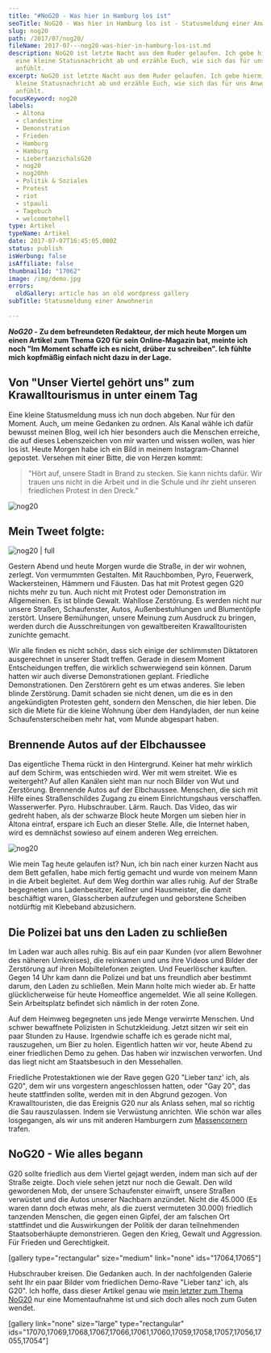 ```yaml
---
title: "#NoG20 - Was hier in Hamburg los ist"
seoTitle: NoG20 - Was hier in Hamburg los ist - Statusmeldung einer Anwohnerin
slug: nog20
path: /2017/07/nog20/
fileName: 2017-07---nog20-was-hier-in-hamburg-los-ist.md
description: NoG20 ist letzte Nacht aus dem Ruder gelaufen. Ich gebe hiermit
  eine kleine Statusnachricht ab und erzähle Euch, wie sich das für uns Anwohner
  anfühlt.
excerpt: NoG20 ist letzte Nacht aus dem Ruder gelaufen. Ich gebe hiermit eine
  kleine Statusnachricht ab und erzähle Euch, wie sich das für uns Anwohner
  anfühlt.
focusKeyword: nog20
labels:
  - Altona
  - clandestine
  - Demonstration
  - Frieden
  - Hamburg
  - Hamburg
  - LiebertanzichalsG20
  - nog20
  - nog20hh
  - Politik & Soziales
  - Protest
  - riot
  - stpauli
  - Tagebuch
  - welcometohell
type: Artikel
typeName: Artikel
date: 2017-07-07T16:45:05.000Z
status: publish
isWerbung: false
isAffiliate: false
thumbnailId: "17062"
image: /img/demo.jpg
errors:
  oldGallery: article has an old wordpress gallery
subTitle: Statusmeldung einer Anwohnerin
  
---
```


**_NoG20 -_ Zu dem befreundeten Redakteur, der mich heute Morgen um einen
Artikel zum Thema G20 für sein Online-Magazin bat, meinte ich noch "Im Moment
schaffe ich es nicht, drüber zu schreiben". Ich fühlte mich kopfmäßig einfach
nicht dazu in der Lage.**

## Von "Unser Viertel gehört uns" zum Krawalltourismus in unter einem Tag

Eine kleine Statusmeldung muss ich nun doch abgeben. Nur für den Moment. Auch,
um meine Gedanken zu ordnen. Als Kanal wähle ich dafür bewusst meinen Blog, weil
ich hier besonders auch die Menschen erreiche, die auf dieses Lebenszeichen von
mir warten und wissen wollen, was hier los ist. Heute Morgen habe ich ein Bild
in meinem Instagram-Channel gepostet. Versehen mit einer Bitte, die von Herzen
kommt:

> "Hört auf, unsere Stadt in Brand zu stecken. Sie kann nichts dafür. Wir trauen
> uns nicht in die Arbeit und in die Schule und ihr zieht unseren friedlichen
> Protest in den Dreck."

![nog20](http://cardamonchai.com/wp-content/uploads/2017/07/unbenannt-166-640x800.jpg)

## Mein Tweet folgte:

![nog20 | full](http://cardamonchai.com/wp-content/uploads/2017/07/Bildschirmfoto-2017-07-07-um-18.25.42.png)

Gestern Abend und heute Morgen wurde die Straße, in der wir wohnen, zerlegt. Von
vermummten Gestalten. Mit Rauchbomben, Pyro, Feuerwerk, Wackersteinen, Hämmern
und Fäusten. Das hat mit Protest gegen G20 nichts mehr zu tun. Auch nicht mit
Protest oder Demonstration im Allgemeinen. Es ist blinde Gewalt. Wahllose
Zerstörung. Es werden nicht nur unsere Straßen, Schaufenster, Autos,
Außenbestuhlungen und Blumentöpfe zerstört. Unsere Bemühungen, unsere Meinung
zum Ausdruck zu bringen, werden durch die Ausschreitungen von gewaltbereiten
Krawalltouristen zunichte gemacht.

Wir alle finden es nicht schön, dass sich einige der schlimmsten Diktatoren
ausgerechnet in unserer Stadt treffen. Gerade in diesem Moment Entscheidungen
treffen, die wirklich schwerwiegend sein können. Darum hatten wir auch diverse
Demonstrationen geplant. Friedliche Demonstrationen. Den Zerstörern geht es um
etwas anderes. Sie leben blinde Zerstörung. Damit schaden sie nicht denen, um
die es in den angekündigten Protesten geht, sondern den Menschen, die hier
leben. Die sich die Miete für die kleine Wohnung über dem Handyladen, der nun
keine Schaufensterscheiben mehr hat, vom Munde abgespart haben.

## Brennende Autos auf der Elbchaussee

Das eigentliche Thema rückt in den Hintergrund. Keiner hat mehr wirklich auf dem
Schirm, was entschieden wird. Wer mit wem streitet. Wie es weitergeht? Auf allen
Kanälen sieht man nur noch Bilder von Wut und Zerstörung. Brennende Autos auf
der Elbchaussee. Menschen, die sich mit Hilfe eines Straßenschildes Zugang zu
einem Einrichtungshaus verschaffen. Wasserwerfer. Pyro. Hubschrauber. Lärm.
Rauch. Das Video, das wir gedreht haben, als der schwarze Block heute Morgen um
sieben hier in Altona eintraf, erspare ich Euch an dieser Stelle. Alle, die
Internet haben, wird es demnächst sowieso auf einem anderen Weg erreichen.

![nog20](http://cardamonchai.com/wp-content/uploads/2017/07/unbenannt-91-640x853.jpg)

Wie mein Tag heute gelaufen ist? Nun, ich bin nach einer kurzen Nacht aus dem
Bett gefallen, habe mich fertig gemacht und wurde von meinem Mann in die Arbeit
begleitet. Auf dem Weg dorthin war alles ruhig. Auf der Straße begegneten uns
Ladenbesitzer, Kellner und Hausmeister, die damit beschäftigt waren,
Glasscherben aufzufegen und geborstene Scheiben notdürftig mit Klebeband
abzusichern.

## Die Polizei bat uns den Laden zu schließen

Im Laden war auch alles ruhig. Bis auf ein paar Kunden (vor allem Bewohner des
näheren Umkreises), die reinkamen und uns ihre Videos und Bilder der Zerstörung
auf ihren Mobiltelefonen zeigten. Und Feuerlöscher kauften. Gegen 14 Uhr kam
dann die Polizei und bat uns freundlich aber bestimmt darum, den Laden zu
schließen. Mein Mann holte mich wieder ab. Er hatte glücklicherweise für heute
Homeoffice angemeldet. Wie all seine Kollegen. Sein Arbeitsplatz befindet sich
nämlich in der roten Zone.

Auf dem Heimweg begegneten uns jede Menge verwirrte Menschen. Und schwer
bewaffnete Polizisten in Schutzkleidung. Jetzt sitzen wir seit ein paar Stunden
zu Hause. Irgendwie schaffe ich es gerade nicht mal, rauszugehen, um Bier zu
holen. Eigentlich hatten wir vor, heute Abend zu einer friedlichen Demo zu
gehen. Das haben wir inzwischen verworfen. Und das liegt nicht am Staatsbesuch
in den Messehallen.

Friedliche Protestaktionen wie der Rave gegen G20 "Lieber tanz' ich, als G20",
dem wir uns vorgestern angeschlossen hatten, oder "Gay 20", das heute
stattfinden sollte, werden mit in den Abgrund gezogen. Von Krawalltouristen, die
das Ereignis G20 nur als Anlass sehen, mal so richtig die Sau rauszulassen.
Indem sie Verwüstung anrichten. Wie schön war alles losgegangen, als wir uns mit
anderen Hamburgern zum [Massencornern](/2017/07/g20/) trafen.

## NoG20 - Wie alles begann

G20 sollte friedlich aus dem Viertel gejagt werden, indem man sich auf der
Straße zeigte. Doch viele sehen jetzt nur noch die Gewalt. Den wild gewordenen
Mob, der unsere Schaufenster einwirft, unsere Straßen verwüstet und die Autos
unserer Nachbarn anzündet. Nicht die 45.000 (Es waren dann doch etwas mehr, als
die zuerst vermuteten 30.000) friedlich tanzenden Menschen, die gegen einen
Gipfel, der am falschen Ort stattfindet und die Auswirkungen der Politik der
daran teilnehmenden Staatsoberhäupte demonstrieren. Gegen den Krieg, Gewalt und
Aggression. Für Frieden und Gerechtigkeit.

[gallery type="rectangular" size="medium" link="none" ids="17064,17065"]

Hubschrauber kreisen. Die Gedanken auch. In der nachfolgenden Galerie seht Ihr
ein paar Bilder vom friedlichen Demo-Rave "Lieber tanz' ich, als G20". Ich
hoffe, dass dieser Artikel genau wie
[mein letzter zum Thema NoG20](/2017/07/g20/) nur eine Momentaufnahme ist und
sich doch alles noch zum Guten wendet.

[gallery link="none" size="large" type="rectangular"
ids="17070,17069,17068,17067,17066,17061,17060,17059,17058,17057,17056,17055,17054"]

  